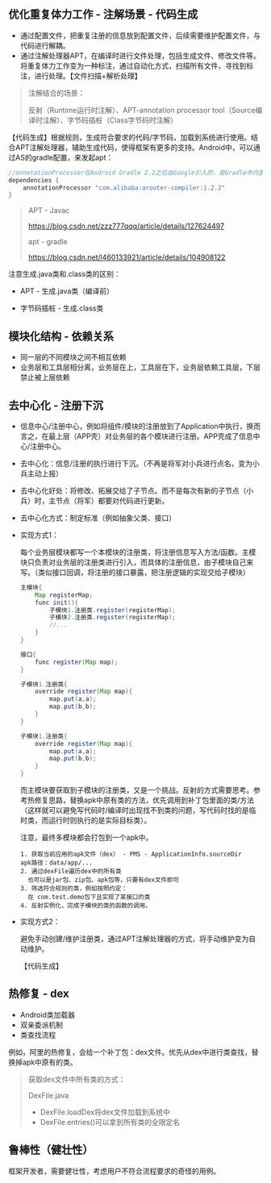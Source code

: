 ## 优化重复体力工作 - 注解场景 - 代码生成

- 通过配置文件，把重复注册的信息放到配置文件，后续需要维护配置文件，与代码进行解耦。
- 通过注解处理器APT，在编译时进行文件处理，包括生成文件、修改文件等。将重复体力工作变为一种标注，通过自动化方式，扫描所有文件，寻找到标注，进行处理。【文件扫描+解析处理】

> 注解结合的场景：
>
> 反射（Runtime运行时注解）、APT-annotation processor tool（Source编译时注解）、字节码插桩（Class字节码时注解）

【代码生成】根据规则，生成符合要求的代码/字节码，加载到系统进行使用。结合APT注解处理器，辅助生成代码，使得框架有更多的支持。Android中，可以通过AS的gradle配置，来发起apt：

```java
//annotationProcessor在Android Gradle 2.2之后由Google引入的，是Gradle中内置的APT工具，同时支持 javac 和 jack 编译方式。使用方式（即Java语言下的使用方式）如下：
dependencies {
    annotationProcessor "com.alibaba:arouter-compiler:1.2.2"
}
```

> APT - Javac
>
> https://blog.csdn.net/zzz777qqq/article/details/127624497
>
> apt  - gradle
>
> https://blog.csdn.net/l460133921/article/details/104908122

注意生成.java类和.class类的区别：

- APT - 生成.java类（编译前）

- 字节码插桩 - 生成.class类

## 模块化结构 - 依赖关系

- 同一层的不同模块之间不相互依赖
- 业务层和工具层相分离，业务层在上，工具层在下，业务层依赖工具层，下层禁止被上层依赖

## 去中心化 - 注册下沉

- 信息中心/注册中心，例如将组件/模块的注册放到了Application中执行，换而言之，在最上层（APP壳）对业务层的各个模块进行注册。APP壳成了信息中心/注册中心。

- 去中心化：信息/注册的执行进行下沉。（不再是将军对小兵进行点名，变为小兵主动上报）

- 去中心化好处：将修改、拓展交给了子节点。而不是每次有新的子节点（小兵）时，主节点（将军）都要对代码进行更新。

- 去中心化方式：制定标准（例如抽象父类、接口）

- 实现方式1：

  每个业务层模块都写一个本模块的注册类，将注册信息写入方法/函数。主模块只负责对业务层的注册类进行引入，而具体的注册信息，由子模块自己来写。（类似接口回调，将注册的接口暴露，把注册逻辑的实现交给子模块）

  ```java
  主模块{
      Map registerMap;
      func init(){
          子模块1.注册类.register(registerMap);
          子模块2.注册类.register(registerMap);
          //...
      }
  }
  
  接口{
      func register(Map map);
  }
  
  子模块1.注册类{
      override register(Map map){
          map.put(a,a);
          map.put(b,b);
      }
  }
  
  子模块1.注册类{
      override register(Map map){
          map.put(a,a);
          map.put(b,b);
      }
  }
  ```

  而主模块要获取到子模块的注册类，又是一个挑战。反射的方式需要思考。参考热修复思路，替换apk中原有类的方法，优先调用到补丁包里面的类/方法（这样就可以避免写代码时/编译时出现找不到类的问题，写代码时找的是临时类，而运行时则执行的是实际目标类）。

  注意，最终多模块都会打包到一个apk中。

  ```
  1. 获取当前应用的apk文件（dex） - PMS - ApplicationInfo.sourceDir
  apk路径：data/app/...
  2. 通过dexFile遍历dex中的所有类
  	也可以是jar包、zip包、apk包等，只要有dex文件即可
  3. 筛选符合规则的类，例如按照约定：
  	在 com.test.demo包下且实现了某接口的类
  4. 反射实例化，完成子模块的类的函数的调用。
  ```

- 实现方式2：

  避免手动创建/维护注册类，通过APT注解处理器的方式，将手动维护变为自动维护。

  【代码生成】

## 热修复 - dex

- Android类加载器
- 双亲委派机制
- 类查找流程

例如，阿里的热修复，会给一个补丁包：dex文件。优先从dex中进行类查找，替换掉apk中原有的类。

> 获取dex文件中所有类的方式：
>
> DexFile.java 
>
> - DexFile.loadDex将dex文件加载到系统中
> - DexFile.entries()可以拿到所有类的全限定名



## 鲁棒性（健壮性）

框架开发者，需要健壮性，考虑用户不符合流程要求的奇怪的用例。





